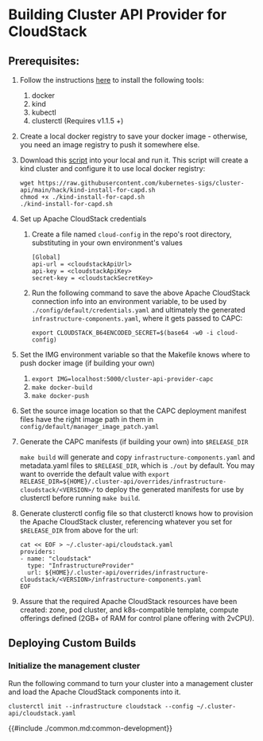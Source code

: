 # Building Cluster API Provider for CloudStack

## Prerequisites:

1. Follow the instructions [here][capi-quick-start] to install the following tools:
    1. docker
    2. kind
    3. kubectl
    4. clusterctl (Requires v1.1.5 +)

2. Create a local docker registry to save your docker image - otherwise, you need an image registry to push it somewhere else.

3. Download this [script][kind-capd] into your local and run it.
   This script will create a kind cluster and configure it to use local docker registry:
    ```
    wget https://raw.githubusercontent.com/kubernetes-sigs/cluster-api/main/hack/kind-install-for-capd.sh
    chmod +x ./kind-install-for-capd.sh
    ./kind-install-for-capd.sh
    ```
4. Set up Apache CloudStack credentials
    1. Create a file named `cloud-config` in the repo's root directory, substituting in your own environment's values
        ```
        [Global]
        api-url = <cloudstackApiUrl>
        api-key = <cloudstackApiKey>
        secret-key = <cloudstackSecretKey>
        ```

    2. Run the following command to save the above Apache CloudStack connection info into an environment variable, to be used by `./config/default/credentials.yaml` and ultimately the generated `infrastructure-components.yaml`, where it gets passed to CAPC:
        ```
        export CLOUDSTACK_B64ENCODED_SECRET=$(base64 -w0 -i cloud-config)
        ```

5. Set the IMG environment variable so that the Makefile knows where to push docker image (if building your own)
   1. `export IMG=localhost:5000/cluster-api-provider-capc`
   2. `make docker-build`
   3. `make docker-push`

6. Set the source image location so that the CAPC deployment manifest files have the right image path in them in `config/default/manager_image_patch.yaml`

7. Generate the CAPC manifests (if building your own) into `$RELEASE_DIR`

   `make build` will generate and copy `infrastructure-components.yaml` and metadata.yaml files to `$RELEASE_DIR`, which is `./out` by default. You may want to override the default value with `export RELEASE_DIR=${HOME}/.cluster-api/overrides/infrastructure-cloudstack/<VERSION>/` to deploy the generated manifests for use by clusterctl before running `make build`.


8. Generate clusterctl config file so that clusterctl knows how to provision the Apache CloudStack cluster, referencing whatever you set for `$RELEASE_DIR` from above for the url:
    ```
    cat << EOF > ~/.cluster-api/cloudstack.yaml
    providers:
    - name: "cloudstack"
      type: "InfrastructureProvider"
      url: ${HOME}/.cluster-api/overrides/infrastructure-cloudstack/<VERSION>/infrastructure-components.yaml
    EOF
    ```

9. Assure that the required Apache CloudStack resources have been created: zone, pod cluster, and k8s-compatible template, compute offerings defined (2GB+ of RAM for control plane offering with 2vCPU).


## Deploying Custom Builds

### Initialize the management cluster

Run the following command to turn your cluster into a management cluster and load the Apache CloudStack components into it.

    clusterctl init --infrastructure cloudstack --config ~/.cluster-api/cloudstack.yaml

{{#include ./common.md:common-development}}


<!-- References -->

[capi-quick-start]: https://cluster-api.sigs.k8s.io/user/quick-start.html
[capi-w-tilt]: https://cluster-api.sigs.k8s.io/developer/tilt.html
[clusterctl-release]: https://github.com/kubernetes-sigs/cluster-api/releases
[kind-capd]: https://raw.githubusercontent.com/kubernetes-sigs/cluster-api/main/hack/kind-install-for-capd.sh
[tilt]: https://tilt.dev/
